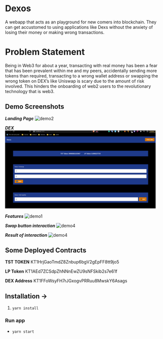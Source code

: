 # Dexos

A webapp that acts as an playground for new comers into blockchain. They can get accustomed to using applications like Dexs without the anxiety of losing their money or making wrong transactions. 

# Problem Statement

Being in Web3 for about a year, transacting with real money has been a fear that has been prevalent within me and my peers, accidentally sending more tokens than required, transacting to a wrong wallet address or swapping the wrong token on DEX’s like Uniswap is scary due to the amount of risk involved. This hinders the onboarding of web2 users to the revolutionary technology that is web3.

## Demo Screenshots
***Landing Page***
![demo2](https://github.com/ANMOLCODES/PolyPlace/blob/master/Screenshots/HomePage.png)


***DEX***
![demo3](https://github.com/ANMOLCODES/Dexos/blob/master/Dapp/screenshots/Dex.png)

***Features***
![demo1](https://github.com/ANMOLCODES/PolyPlace/blob/master/Screenshots/BuyingNFT.png)

***Swap button interaction***
![demo4](https://github.com/ANMOLCODES/PolyPlace/blob/master/Screenshots/UsersAssets.png)

***Result of interaction***
![demo4](https://github.com/ANMOLCODES/PolyPlace/blob/master/Screenshots/UsersAssets.png)

## Some Deployed Contracts
**TST TOKEN**
KT1HrjGaoTmdZ8Znbup6bgV2gEpFF8tt9jo5

**LP Token**
KT1AEd7ZCSdpZhNNnEwZU9sNFSkib2s7e61f

**DEX Address**
KT1FFoWsyFH7rJGxogvPRRuu8MwskY6Asags

## Installation ->

1. ` yarn install `

### Run app
- `yarn start`
